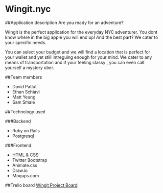 # Wingit.nyc

##Application description
Are you ready for an adventure?

Wingit is the perfect application for the everyday NYC adventurer. You dont know where in the big apple you will end up! And the best part? We cater to your specific needs. 

You can select your budget and we will find a location that is perfect for your wallet and yet still intreguing enough for your mind. We cater to any means of transportation and if your feeling classy , you can even call yourself a mystery uber. 

##Team members
+ David Patlut
+ Ethan Schiavi
+ Matt Yeung
+ Sam Smale

##Technology used

###Backend
+ Ruby on Rails
+ Postgresql

###Frontend
+ HTML & CSS
+ Twitter Bootstrap
+ Animate.css
+ Draw.io
+ Moqups.com 


##Trello board
<a href="https://trello.com/b/Lp2PGR3O/adventure-randomizer">Wingit Project Board</a>




